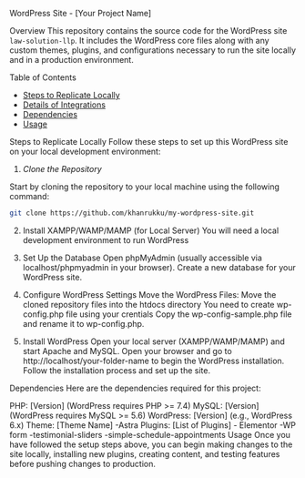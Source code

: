 WordPress Site - [Your Project Name]

Overview
This repository contains the source code for the WordPress site `law-solution-llp`. It includes the WordPress core files along with any custom themes, plugins, and configurations necessary to run the site locally and in a production environment.

Table of Contents
- [Steps to Replicate Locally](#steps-to-replicate-locally)
- [Details of Integrations](#details-of-integrations)
- [Dependencies](#dependencies)
- [Usage](#usage)


Steps to Replicate Locally
Follow these steps to set up this WordPress site on your local development environment:
 1. *Clone the Repository*

Start by cloning the repository to your local machine using the following command:

```bash
git clone https://github.com/khanrukku/my-wordpress-site.git
```

2. Install XAMPP/WAMP/MAMP (for Local Server)
You will need a local development environment to run WordPress

3. Set Up the Database
Open phpMyAdmin (usually accessible via localhost/phpmyadmin in your browser).
Create a new database for your WordPress site.

4. Configure WordPress Settings
Move the WordPress Files:
Move the cloned repository files into the htdocs directory
You need to create wp-config.php file using your crentials 
Copy the wp-config-sample.php file and rename it to wp-config.php.

5. Install WordPress
Open your local server (XAMPP/WAMP/MAMP) and start Apache and MySQL.
Open your browser and go to http://localhost/your-folder-name to begin the WordPress installation.
Follow the installation process and set up the site.

Dependencies
Here are the dependencies required for this project:

PHP: [Version] (WordPress requires PHP >= 7.4)
MySQL: [Version] (WordPress requires MySQL >= 5.6)
WordPress: [Version] (e.g., WordPress 6.x)
Theme: [Theme Name] -Astra
Plugins: [List of Plugins]
    - Elementor
    -WP form
    -testimonial-sliders
    -simple-schedule-appointments
Usage
Once you have followed the setup steps above, you can begin making changes to the site locally, installing new plugins, creating content, and testing features before pushing changes to production.


